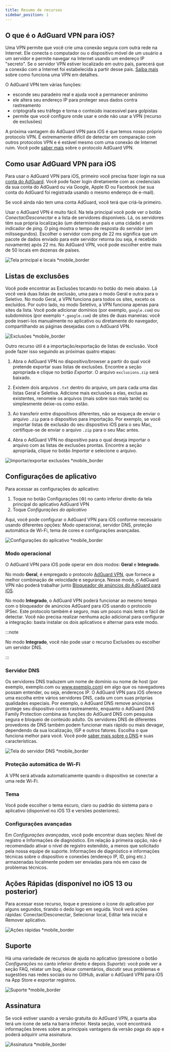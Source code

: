 ```yaml
---
title: Resumo de recursos
sidebar_position: 1
---
```


## O que é o AdGuard VPN para iOS?

Uma VPN permite que você crie uma conexão segura com outra rede na Internet. Ele conecta o computador ou o dispositivo móvel de um usuário a um servidor e permite navegar na Internet usando um endereço IP "secreto". Se o servidor VPN estiver localizado em outro país, parecerá que a conexão com a Internet foi estabelecida a partir desse país. [Saiba mais](/general/how-vpn-works) sobre como funciona uma VPN em detalhes.

O AdGuard VPN tem várias funções:

- esconde seu paradeiro real e ajuda você a permanecer anônimo
- ele altera seu endereço IP para proteger seus dados contra rastreamento
- criptografa seu tráfego e torna o conteúdo inacessível para golpistas
- permite que você configure onde usar e onde não usar a VPN (recurso de exclusões)

A próxima vantagem do AdGuard VPN para iOS é que temos nosso próprio protocolo VPN. É extremamente difícil de detectar em comparação com outros protocolos VPN e é estável mesmo com uma conexão de Internet ruim. Você pode [saber mais](/general/adguard-vpn-protocol) sobre o protocolo AdGuard VPN.

## Como usar AdGuard VPN para iOS

Para usar o AdGuard VPN para iOS, primeiro você precisa fazer login na sua [conta do AdGuard](https://my.adguard.com/). Você pode fazer login diretamente com as credenciais da sua conta do AdGuard ou via Google, Apple ID ou Facebook (se sua conta do AdGuard foi registrada usando o mesmo endereço de e-mail).

Se você ainda não tem uma conta AdGuard, você terá que criá-la primeiro.

Usar o AdGuard VPN é muito fácil. Na tela principal você pode ver o botão *Conectar/Desconectar* e a lista de servidores disponíveis. Lá, os servidores têm sua própria localização (um determinado país e uma cidade) e um indicador de ping. O ping mostra o tempo de resposta do servidor (em milissegundos). Escolher o servidor com ping de 22 ms significa que um pacote de dados enviado para este servidor retorna (ou seja, é recebido novamente) após 22 ms. No AdGuard VPN, você pode escolher entre mais de 50 locais em dezenas de países.

![Tela principal e locais *mobile_border](https://cdn.adguardvpn.com/content/kb/vpn/ios/1.png?123)

## Listas de exclusões

Você pode encontrar as Exclusões tocando no botão do meio abaixo. Lá você verá duas listas de exclusão, uma para o modo Geral e outra para o Seletivo. No modo Geral, a VPN funciona para todos os sites, exceto os excluídos. Por outro lado, no modo Seletivo, a VPN funciona apenas para sites da lista. Você pode adicionar domínios (por exemplo, `google.com`) ou subdomínios (por exemplo `*.google.com`) de sites de duas maneiras: você pode inseri-los manualmente no aplicativo ou diretamente do navegador, compartilhando as páginas desejadas com o AdGuard VPN.

![Exclusões *mobile_border](https://cdn.adguardvpn.com/content/kb/vpn/ios/2.png?123)

Outro recurso útil é a importação/exportação de listas de exclusão. Você pode fazer isso seguindo as próximas quatro etapas:

1. Abra o AdGuard VPN no dispositivo/browser a partir do qual você pretende exportar suas listas de exclusões. Encontre a seção apropriada e clique no botão *Exportar*. O arquivo `exclusions.zip` será baixado.

2. Existem dois arquivos `.txt` dentro do arquivo, um para cada uma das listas Geral e Seletiva. Adicione mais exclusões a elas, exclua as existentes, renomeie os arquivos (mais sobre isso mais tarde) ou simplesmente deixe-os como estão.

3. Ao transferir entre dispositivos diferentes, não se esqueça de enviar o arquivo `.zip` para o dispositivo para importação. Por exemplo, se você importar listas de exclusão do seu dispositivo iOS para o seu Mac, certifique-se de enviar o arquivo `.zip` para o seu Mac antes.

4. Abra o AdGuard VPN no dispositivo para o qual deseja importar o arquivo com as listas de exclusões prontas. Encontre a seção apropriada, clique no botão *Importar* e selecione o arquivo.

![Importar/exportar exclusões *mobile_border](https://cdn.adguardvpn.com/content/kb/vpn/ios/import-export-exclusions.png)

## Configurações de aplicativo

Para acessar as configurações do aplicativo:

1. Toque no botão Configurações (⚙) no canto inferior direito da tela principal do aplicativo AdGuard VPN
2. Toque *Configurações do aplicativo*

Aqui, você pode configurar o AdGuard VPN para iOS conforme necessário usando diferentes opções: Modo operacional, servidor DNS, proteção automática de Wi-Fi, tema de cores e configurações avançadas.

![Configurações do aplicativo *mobile_border](https://cdn.adguardvpn.com/content/kb/vpn/ios/app-settings.png)

### Modo operacional

O AdGuard VPN para iOS pode operar em dois modos: **Geral** e **Integrado**.

No modo **Geral**, é empregado o protocolo [AdGuard VPN](/general/adguard-vpn-protocol), que fornece a melhor combinação de velocidade e segurança. Nesse modo, o AdGuard VPN não poderá trabalhar junto [Bloqueador de anúncios do AdGuard para iOS](https://adguard.com/kb/adguard-for-ios/overview/).

No modo **Integrado**, o AdGuard VPN poderá funcionar ao mesmo tempo com o bloqueador de anúncios AdGuard para iOS usando o protocolo IPSec. Este protocolo também é seguro, mas um pouco mais lento e fácil de detectar. Você não precisa realizar nenhuma ação adicional para configurar a integração: basta instalar os dois aplicativos e alternar para este modo.

:::note

No modo **Integrado**, você não pode usar o recurso Exclusões ou escolher um servidor DNS.

:::

### Servidor DNS

Os servidores DNS traduzem um nome de domínio ou nome de host (por exemplo, exemplo.com ou www.exemplo.com) em algo que os navegadores possam entender, ou seja, endereços IP. O AdGuard VPN para iOS oferece uma escolha entre vários servidores DNS, cada um com suas próprias qualidades especiais. Por exemplo, o AdGuard DNS remove anúncios e protege seu dispositivo contra rastreamento, enquanto o AdGuard DNS Family Protection combina as funções do AdGuard DNS com pesquisa segura e bloqueio de conteúdo adulto. Os servidores DNS de diferentes provedores de DNS também podem funcionar mais rápido ou mais devagar, dependendo da sua localização, ISP e outros fatores. Escolha o que funciona melhor para você. Você pode [saber mais sobre o DNS](https://adguard-dns.io/kb/general/dns-filtering/#what-is-dns) e suas características.

![Tela do servidor DNS *mobile_border](https://cdn.adguardvpn.com/content/kb/vpn/ios/dns-server.png)

### Proteção automática de Wi-Fi

A VPN será ativada automaticamente quando o dispositivo se conectar a uma rede Wi-Fi.

### Tema

Você pode escolher o tema escuro, claro ou padrão do sistema para o aplicativo (disponível no iOS 13 e versões posteriores).

### Configurações avançadas

Em *Configurações avançadas*, você pode encontrar duas seções: Nível de registro e Informações de diagnóstico. Em relação à primeira opção, não é recomendado ativar o nível de registro estendido, a menos que solicitado pela nossa equipe de suporte. Informações de diagnóstico e informações técnicas sobre o dispositivo e conexões (endereço IP, ID, ping etc.) armazenadas localmente podem ser enviadas para nós em caso de problemas técnicos.

## Ações Rápidas (disponível no iOS 13 ou posterior)

Para acessar esse recurso, toque e pressione o ícone do aplicativo por alguns segundos, tirando o dedo logo em seguida. Você verá ações rápidas: Conectar/Desconectar, Selecionar local, Editar tela inicial e Remover aplicativo.

![Ações rápidas *mobile_border](https://cdn.adguardvpn.com/content/kb/vpn/ios/quick-actions.png)

## Suporte

Há uma variedade de recursos de ajuda no aplicativo (pressione o botão *Configurações* no canto inferior direito e depois *Suporte*): você pode ver a seção FAQ, relatar um bug, deixar comentários, discutir seus problemas e sugestões nas redes sociais ou no GitHub, avaliar o AdGuard VPN para iOS na App Store e exportar registros.

![Suporte *mobile_border](https://cdn.adguardvpn.com/content/kb/vpn/ios/support.png)

## Assinatura

Se você estiver usando a versão gratuita do AdGuard VPN, a quarta aba terá um ícone de seta na barra inferior. Nesta seção, você encontrará informações breves sobre as principais vantagens da versão paga do app e poderá adquirir uma assinatura.

![Assinatura *mobile_border](https://cdn.adguardvpn.com/content/kb/vpn/ios/subscription_en.png)
